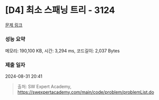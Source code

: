 # [D4] 최소 스패닝 트리 - 3124 

[문제 링크](https://swexpertacademy.com/main/code/problem/problemDetail.do?contestProbId=AV_mSnmKUckDFAWb) 

### 성능 요약

메모리: 190,100 KB, 시간: 3,294 ms, 코드길이: 2,037 Bytes

### 제출 일자

2024-08-31 20:41



> 출처: SW Expert Academy, https://swexpertacademy.com/main/code/problem/problemList.do
